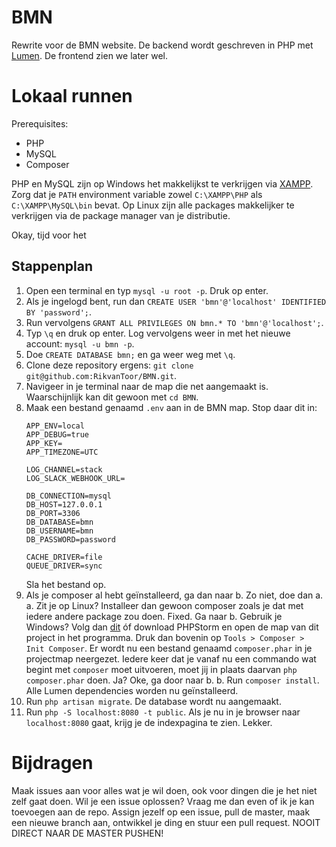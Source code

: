 # BMN
Rewrite voor de BMN website. De backend wordt geschreven in PHP met [Lumen](https://lumen.laravel.com/docs/5.6). De frontend zien we later wel.

# Lokaal runnen

Prerequisites:

* PHP
* MySQL
* Composer

PHP en MySQL zijn op Windows het makkelijkst te verkrijgen via [XAMPP](https://www.apachefriends.org/download.html). Zorg dat je `PATH` environment variable zowel `C:\XAMPP\PHP` als `C:\XAMPP\MySQL\bin` bevat. Op Linux zijn alle packages makkelijker te verkrijgen via de package manager van je distributie.

Okay, tijd voor het

## Stappenplan

1. Open een terminal en typ `mysql -u root -p`. Druk op enter. 
2. Als je ingelogd bent, run dan `CREATE USER 'bmn'@'localhost' IDENTIFIED BY 'password';`.
3. Run vervolgens `GRANT ALL PRIVILEGES ON bmn.* TO 'bmn'@'localhost';`.
4. Typ `\q` en druk op enter. Log vervolgens weer in met het nieuwe account: `mysql -u bmn -p`.
5. Doe `CREATE DATABASE bmn;` en ga weer weg met `\q`.
6. Clone deze repository ergens: `git clone git@github.com:RikvanToor/BMN.git`.
7. Navigeer in je terminal naar de map die net aangemaakt is. Waarschijnlijk kan dit gewoon met `cd BMN`.
8. Maak een bestand genaamd `.env` aan in de BMN map. Stop daar dit in:
    ```
    APP_ENV=local
    APP_DEBUG=true
    APP_KEY=
    APP_TIMEZONE=UTC
    
    LOG_CHANNEL=stack
    LOG_SLACK_WEBHOOK_URL=
    
    DB_CONNECTION=mysql
    DB_HOST=127.0.0.1
    DB_PORT=3306
    DB_DATABASE=bmn
    DB_USERNAME=bmn
    DB_PASSWORD=password
    
    CACHE_DRIVER=file
    QUEUE_DRIVER=sync
    ```
    Sla het bestand op.
9. Als je composer al hebt geïnstalleerd, ga dan naar b. Zo niet, doe dan a.
    a. Zit je op Linux? Installeer dan gewoon composer zoals je dat met iedere andere package zou doen. Fixed. Ga naar b. Gebruik je Windows? Volg dan [dit](https://getcomposer.org/download/) óf download PHPStorm en open de map van dit project in het programma. Druk dan bovenin op `Tools > Composer > Init Composer`. Er wordt nu een bestand genaamd `composer.phar` in je projectmap neergezet. Iedere keer dat je vanaf nu een commando wat begint met `composer` moet uitvoeren, moet jij in plaats daarvan `php composer.phar` doen. Ja? Oke, ga door naar b.
    b. Run `composer install`. Alle Lumen dependencies worden nu geïnstalleerd.
10. Run `php artisan migrate`. De database wordt nu aangemaakt.
11. Run `php -S localhost:8080 -t public`. Als je nu in je browser naar `localhost:8080` gaat, krijg je de indexpagina te zien. Lekker.

# Bijdragen

Maak issues aan voor alles wat je wil doen, ook voor dingen die je het niet zelf gaat doen. Wil je een issue oplossen? Vraag me dan even of ik je kan toevoegen aan de repo. Assign jezelf op een issue, pull de master, maak een nieuwe branch aan, ontwikkel je ding en stuur een pull request. NOOIT DIRECT NAAR DE MASTER PUSHEN!
